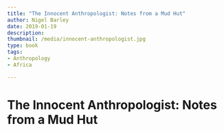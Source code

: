 ```yaml
---
title: "The Innocent Anthropologist: Notes from a Mud Hut"
author: Nigel Barley
date: 2019-01-19
description: 
thumbnail: /media/innocent-anthropologist.jpg
type: book
tags:
- Anthropology
- Africa

---
```


# The Innocent Anthropologist: Notes from a Mud Hut